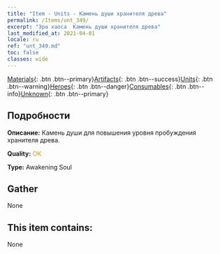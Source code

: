 ```yaml
---
title: "Item - Units - Камень души хранителя древа"
permalink: /Items/unt_349/
excerpt: "Эра хаоса  Камень души хранителя древа"
last_modified_at: 2021-04-01
locale: ru
ref: "unt_349.md"
toc: false
classes: wide
---
```

 [Materials](/ru/Items/){: .btn .btn--primary}[Artifacts](/ru/Items/Artifacts/){: .btn .btn--success}[Units](/ru/Items/Units/){: .btn .btn--warning}[Heroes](/ru/Items/Heroes/){: .btn .btn--danger}[Consumables](/ru/Items/Consumables/){: .btn .btn--info}[Unknown](/ru/Items/Unknown/){: .btn .btn--primary}

## Подробности
 **Описание:** Камень души для повышения уровня пробуждения хранителя древа.

 **Quality:** <span style="color: #FF8C00">OK</span>

 **Type:** Awakening Soul

## Gather

  None

## This item contains:

  None


